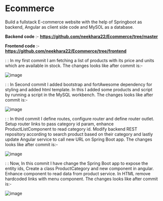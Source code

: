 # Ecommerce

Build a fullstack E-commerce website with the help of Springboot as backend, Angular as client side code and MySOL as a database.

<b>Backend code</b> :- <b>https://github.com/neekhara22/Ecommerce/tree/master</b>

<b>Frontend code</b> :- <b>https://github.com/neekhara22/Ecommerce/tree/frontend</b>

: : In my first commit I am fetching a list of products with its price and units which are available in stock. The changes looks like after commit is:-

![image](https://user-images.githubusercontent.com/100702414/221408292-02a7a01d-46f7-4c83-ad73-b07a6b780f9e.png)

: : In Second commit I added bootstrap and fortAwesome dependency for styling and added html template. In this I added some products and script by running a script in the MySQL workbench. The changes looks like after commit is:-

![image](https://user-images.githubusercontent.com/100702414/221429818-a7b394a8-a346-4d44-ae68-408668e34c70.png)



: : In third commit I define routes, configure router and define router outlet. Setup router links to pass category id param, enhance ProductListComponent to read category id. Modify backend REST repository according to search product based on their category and lastly update Angular service to call new URL on Spring Boot app. The changes looks like after commit is:-

![image](https://user-images.githubusercontent.com/100702414/221435113-1b24f2bc-5334-4c1b-bfba-d705f2c711b6.png)

: : Now, In this commit I have change the Spring Boot app to expose the entity ids, Create a class ProductCategory and new component in angular. Enhance component to read data from product service. In HTML remove hardcoded links with menu component. The changes looks like after commit is:-

![image](https://user-images.githubusercontent.com/100702414/221657583-c2f1bf89-aa87-4041-bc13-a80e538ca7ef.png)


